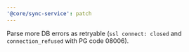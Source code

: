 ```yaml
---
'@core/sync-service': patch
---
```


Parse more DB errors as retryable (`ssl connect: closed` and `connection_refused` with PG code 08006).

